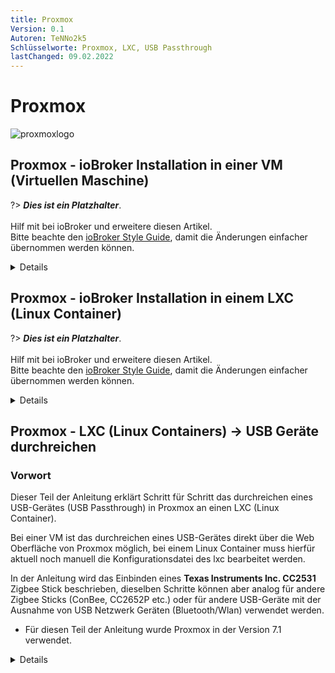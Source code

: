 ```yaml
---
title: Proxmox 
Version: 0.1
Autoren: TeNNo2k5
Schlüsselworte: Proxmox, LXC, USB Passthrough
lastChanged: 09.02.2022
---
```


# Proxmox 

![proxmoxlogo](media/proxmox/Proxmox-logo-860.png)

## Proxmox - ioBroker Installation in einer VM (Virtuellen Maschine) 

?> ***Dies ist ein Platzhalter***.
   <br><br>
   Hilf mit bei ioBroker und erweitere diesen Artikel.  
   Bitte beachte den [ioBroker Style Guide](community/styleguidedoc), 
   damit die Änderungen einfacher übernommen werden können.

<details>
 
</details>

## Proxmox - ioBroker Installation in einem LXC (Linux Container)

?> ***Dies ist ein Platzhalter***.
   <br><br>
   Hilf mit bei ioBroker und erweitere diesen Artikel.  
   Bitte beachte den [ioBroker Style Guide](community/styleguidedoc), 
   damit die Änderungen einfacher übernommen werden können.


<details>
 
</details>


## Proxmox - LXC (Linux Containers) -> USB Geräte durchreichen

### Vorwort

Dieser Teil der Anleitung erklärt Schritt für Schritt das durchreichen eines USB-Gerätes (USB Passthrough) in Proxmox an einen LXC (Linux Container).

Bei einer VM ist das durchreichen eines USB-Gerätes direkt über die Web Oberfläche von Proxmox möglich, bei einem Linux Container muss hierfür aktuell noch manuell die Konfigurationsdatei des lxc bearbeitet werden. 

In der Anleitung wird das Einbinden eines **Texas Instruments Inc. CC2531** Zigbee Stick beschrieben, dieselben Schritte können aber analog für andere Zigbee Sticks (ConBee, CC2652P etc.) oder für andere USB-Geräte mit der Ausnahme von USB Netzwerk Geräten (Bluetooth/Wlan) verwendet werden.

* Für diesen Teil der Anleitung wurde Proxmox in der Version 7.1 verwendet. 

<details>

### 1.) Informationen zum USB-Gerät sammeln

Aufbau einer SSH-Verbindung zu Proxmox:

```
ssh root@IP-Adresse
```

<span style="color:red"> Sollte das USB-Gerät bereits mit dem Proxmox Host verbunden sein, stecke das Gerät vorerst ab.</span>

Mit folgendem Befehl werden alle aktuell verbunden USB-Geräte am Proxmox Host aufgelistet: 

```
lsusb
```
 
![proxmoxlxc00](media/proxmox/proxmoxlxc00.PNG)

Nun wird das zu einbindende USB-Gerät am Proxmox Host eingesteckt und der Befehl lsusb erneut ausgeführt

![proxmoxlxc01](media/proxmox/proxmoxlxc01.PNG) 

Im Screenshot ist zusehen das ein neues Gerät mit der USB-Bus-Nummer: **001** und der Device-Nummer: **003** gelistet wird.

Diese Informationen werden benötigt um mit dem folgenden Befehl u. a. die **major device number** vom Gerät auszugeben:

```
ls -l /dev/bus/usb/001/003
```

Wichtig verwende bei dem Befehl die Ausgabe deiner USB-Bus-Nummer und Device-Nummer!

***ls -l /dev/bus/usb/USB-Bus-Nummer/Device-Nummer***

![proxmoxlxc02](media/proxmox/proxmoxlxc02.PNG)

Das USB-Gerät hat in diesem Beispiel die major device number **189**, notiere dir den Wert deines Gerätes in einer Textdatei mit dem Vermerk: #1

![proxmoxlxc03](media/proxmox/proxmoxlxc03.PNG)
 
Als nächstes geben wir die unique id des USB-Gerätes aus und notieren den Ausgabe Wert in der Textdatei mit dem Vermerk: #2
 
```
ls /dev/serial/by-id/
```

![proxmoxlxc04](media/proxmox/proxmoxlxc04.PNG)

![proxmoxlxc05](media/proxmox/proxmoxlxc05.PNG)
 
Als letzten Schritt wird die major device number des ttyACM ausgegeben und mit dem Vermerk: #3 notiert:

```
ls -l /dev/ttyACM*
```

![proxmoxlxc06](media/proxmox/proxmoxlxc06.PNG)
 
>Sollte hierbei keine Ausgabe erfolgen, prüfe mit „ls -l /dev/serial/by-id/“ ob das USB-Gerät vom System als ttyUSB eingebunden wird, wenn ja ersetze alle folgenden Befehle die sich auf **ttyACM…** beziehen durch **ttyUSB…**  sollte keine Ausgabe erscheinen ist es kein USB CDC class Gerät (Serielle Kommunikation) damit können alle Punkte zum Einbinden vom ttyACM ignoriert werden.

Somit haben wir **drei** Werte vom USB-Gerät notiert die für das Einbinden in der Konfigurationsdatei des lxc benötigt werden.
 
![proxmoxlxc07](media/proxmox/proxmoxlxc07.PNG)

###  2.) LXC Konfigurationsdatei bearbeiten

Am Proxmox Host ins LXC Konfigurationsverzeichnis wechseln mit:

```
cd /etc/pve/lxc
```

Die Konfigurationsdatei hat die gleiche ID Nummer die bei der Erstellung des lxc vergeben wurde!
 
![proxmoxlxc08](media/proxmox/proxmoxlxc08.PNG)

![proxmoxlxc09](media/proxmox/proxmoxlxc09.PNG)
 
Bevor die Konfigurationsdatei bearbeitet wird, sollte eine Sicherheitskopie erstellt werden:

```
cp 201.conf 201.conf.backup
```

![proxmoxlxc10](media/proxmox/proxmoxlxc10.PNG)
 
Nun wird die Konfigurationsdatei mit vi oder nano bearbeitet:

```
nano 201.conf
```
 
![proxmoxlxc11](media/proxmox/proxmoxlxc11.PNG)

Ans Ende der Konfigurationsdatei wird folgendes hinzugefügt:

```
lxc.cgroup2.devices.allow: c 189:* rwm
lxc.mount.entry: usb-Texas_Instruments_TI_CC2531_USB_CDC___0X00124B0012023529-if00 dev/serial/by-id/usb-Texas_Instruments_TI_CC2531_USB_CDC___0X00124B0012023529-if00 none bind,optional,create=file

lxc.cgroup2.devices.allow: c 166:* rwm
lxc.mount.entry: /dev/ttyACM0 dev/ttyACM0 none bind,optional,create=file
```

Ersetze die markierten Werte mit den vermerkten Einträgen aus deiner Notiz!

![12](media/proxmox/proxmoxlxc12.PNG)


* Die erste Zeile bezieht sich auf die major device number **189** Vermerk: #1
* In der zweiten Zeile wird die unique id (usb-Texas_Instruments_TI_CC2531_USB_CDC___0X00124B0012023529-if00) aus Vermerk: #2 einzeln und mit dem absoluten Pfad angegeben, beachte das der komplette Text in einer Zeile ohne Zeilenumbruch geschrieben wird.
* In der dritten Zeile wird die major device number **166** von ttyACM aus Vermerk: #3 angegeben.

Die Konfigurationsdatei abspeichern (Im Nano Editor mit der Tastenkombination: STRG + o & STRG + x zum beenden des Editors)

> ACHTUNG! Sollte dein Container aktive Snapshots besizen:

<details>
Snapshots erkennst du in der Config Datei an der Bezeichnung [SNAPSHOTSNAME] dabei entspricht der letzte Eintrag deiner Config Datei deinem aktuellen Live Zustand, da mit der Entfernung eines Snapshots auch die Code Anpassung mit entfernt wird, füge den Code am besten wie im Screenshot zusehen dem lxc und allen Snapshots hinzu.

![proxmoxlxc18](media/proxmox/proxmoxlxc18.PNG)

</details>

> ACHTUNG! Proxmox Installation vor Version 7.0

<details>

Ersetze die Einträge mit
   
```
lxc.cgroup2
```   

durch
   
```
lxc.cgroup
```

</details>
   
Abschließend noch folgenden Befehl absetzen um die benötigten Rechte für ttyACM0 zu setzen:

```
chmod o+rw /dev/ttyACM*
```

Um die Anpassungen am lxc zu übernehmen einen cold boot vom Container mit **pct stop id / pct start id** durchführen:

```
pct stop 201
```

```
pct start 201
```

> Tipp lege dir eine Kopie deiner funktionierenden Config Datei am besten extern ab, da z. B. der integrierte Proxmox Backup Dienst nicht den Inhalt deiner Config nicht mit sichert!   

### 3.) LXC USB Passthrough prüfen & zigbee Instanz Konfiguration
Aufbau einer SSH-Verbindung zum LXC:

```
ssh Benutzer@IP-Adresse
```

Mit den befehlen:

```
lsusb
```

&

```
ls -l /dev
```

wird überprüft ob die Anpassungen an der Konfigurationsdatei erfolgreich waren.
 
![proxmoxlxc13](media/proxmox/proxmoxlxc13.PNG)
 
* Wie im Screenshot zu sehen hat nun der Container Zugriff auf das USB-Gerät.

* Wichtig hierbei ist das ttyACM0 die gleichen Rechte hat im Screenshot also **crw-rw-rw- 1 nobody nogroup**
>***Wenn nicht überprüfe ob alle Werte in der Konfigurationsdatei so gesetzt sind wie beschrieben, sollten die Rechte dann immer noch nicht übereinstimmen springe zu Punkt 5.***

* Im Screenshot ist ebenfalls zusehen das sich die Device Nummer vom cc2531 von dem Wert 3 auf 4 verändert hat, dies liegt daran das der Stick zwischenzeitlich einmal aus- und wieder angesteckt wurde. Da in der Konfigurationsdatei aber die unique id und nicht die Bus/Device Nummer angegeben ist funktioniert der USB Passthrough weiterhin.



Wird wie eingangsbeschrieben ein Zigbee Stick an den Container durchgereicht muss im iobroker in den Einstellungen des Zigbee Adapters unter dem Punkt COM-Anschlussname

```
/dev/ttyACM0
```

angegeben werden damit das korrekte Gerät vom Adapter angesprochen wird.
 
![proxmoxlxc14](media/proxmox/proxmoxlxc14.PNG)

### 4.) UDEV Regel für permanente Rechte Anpassung von ttyACM0

Am Ende von Schritt 3 wurde mit dem Befehl 

```
chmod o+rw /dev/ttyACM*
```

die passenden Rechte für ttyACM0 gesetzt, diese Rechte Änderungen werden aber mit Neustart des Proxmox Host zurückgesetzt, für eine permanente Anpassung wird auf dem Proxmox Host eine udev Regel benötigt. 

Mit lsusb listen wir wieder die aktuell verbunden USB-Geräte auf:

```
lsusb
```

![proxmoxlxc15](media/proxmox/proxmoxlxc15.PNG)
 
Diesmal notieren wir uns die Zahlenwerte Werte nach ID in diesem Fall also **0451:16a8**

* Der erste Wert: ***0451*** steht hierbei für den **idVendor** und der zweite Wert: ***16a8*** für **idProduct**.

Nun wird mit vi oder nano die udev Regel unter /etc/udev/rules.d erstellt:

```
nano /etc/udev/rules.d/50-myusb.rules
```

und folgender Inhalt eingefügt:

```
SUBSYSTEMS=="usb", ATTRS{idVendor}=="0451", ATTRS{idProduct}=="16a8", GROUP="users", MODE="0666"
```

![proxmoxlxc16](media/proxmox/proxmoxlxc16.PNG)
 

Abschließend noch folgenden Befehl ausführen um die udev Regel zu aktivieren:

```
udevadm control –reload
```

### 5.) Troubleshooting

**Fehler:** ttyACM0 Rechte im lxc passen nicht bzw. gehen nach kurzer Zeit verloren (ConBee II).

```
ls -l /dev/ttyACM0
 c--------- 0 nobody nogroup 166, 0 Feb  7 14:29 ttyACM0
```

**Lösung:** mit mknod eine dauerhafte Bindung für den Container erstellen. 

<details>

Dazu wird im Pfad **"/var/lib/lxc/CONTAINERID"** der Ordner **devices** erstellt und in diesem Ordner mit mknod die Bindung erzeugt: 

```
mkdir /var/lib/lxc/201/devices
```

```
cd /var/lib/lxc/201/devices
```

```
mknod -m 666 ttyACM0 c 166 0
```

mknod erstellt in dem Pfad eine Datei namens ttyACM0 (solange die Datei existiert ist das Gerät an den lxc gebunden)

![proxmoxlxc17](media/proxmox/proxmoxlxc17.PNG)

***major device number und ttyACM.. ggbfs. anpassen***

Anschließend muss noch der Eintrag der lxc Konfigurationsdatei angepasst werden:

```
lxc.mount.entry: /dev/ttyACM0 dev/ttyACM0 none bind,optional,create=file
```

wird ersetzt durch:

```
lxc.mount.entry: /var/lib/lxc/CONTAINERID/devices/ttyACM0 dev/ttyACM0 none bind,optional,create=file
```
</details>

</details>


